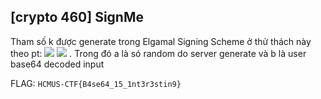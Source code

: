 ## [crypto 460] SignMe

Tham số k được generate trong Elgamal Signing Scheme ở thử thách này theo pt: 
<img src="https://render.githubusercontent.com/render/math?math={k = \sum_{n=1} ^{\infty} a_i b_i}#gh-light-mode-only">
<img src="https://render.githubusercontent.com/render/math?math={\color{white}k = \sum_{n=1} ^{\infty} a_i b_i}#gh-dark-mode-only">
. Trong đó a là só random do server generate và b là user base64 decoded input

FLAG: `HCMUS-CTF{B4se64_15_1nt3r3stin9}`
